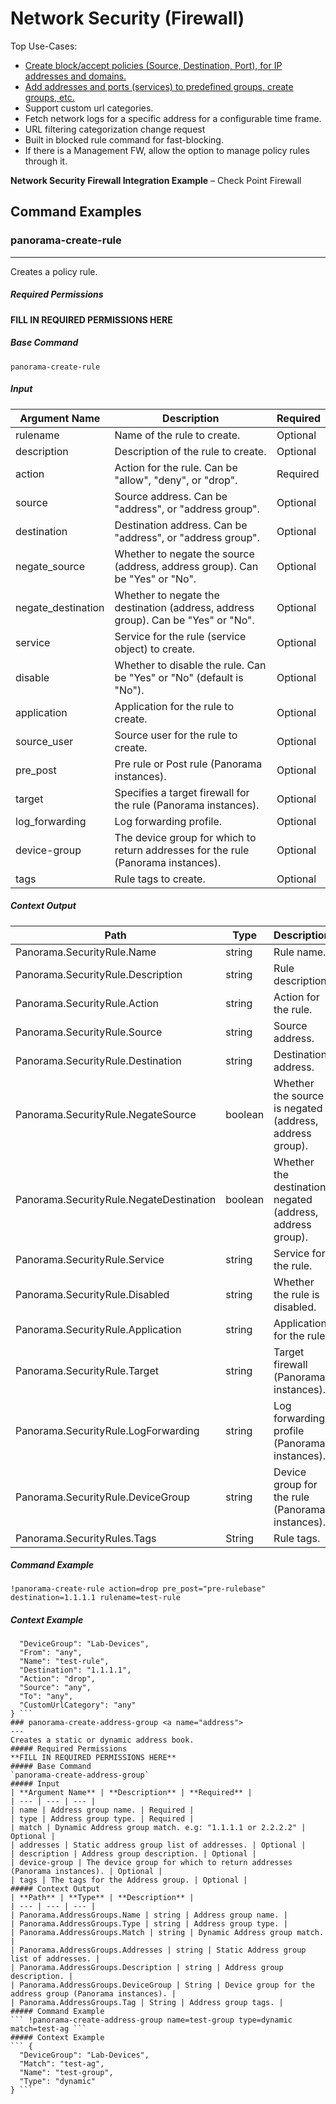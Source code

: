 # Network Security (Firewall)
Top Use-Cases:
- [Create block/accept policies (Source, Destination, Port), for IP addresses and domains.](#create)
- [Add addresses and ports (services) to predefined groups, create groups, etc.](#address)
- Support custom url categories. 
- Fetch network logs for a specific address for a configurable time frame.
- URL filtering categorization change request
- Built in blocked rule command for fast-blocking.
- If there is a Management FW, allow the option to manage policy rules through it.

**Network Security Firewall Integration Example** – Check Point Firewall


## Command Examples

### panorama-create-rule <a name="create">
---
Creates a policy rule.
##### Required Permissions
**FILL IN REQUIRED PERMISSIONS HERE**
##### Base Command
`panorama-create-rule`
##### Input
| **Argument Name** | **Description** | **Required** |
| --- | --- | --- |
| rulename | Name of the rule to create. | Optional | 
| description | Description of the rule to create. | Optional | 
| action | Action for the rule. Can be "allow", "deny", or "drop". | Required | 
| source | Source address. Can be "address", or "address group". | Optional | 
| destination | Destination address. Can be "address", or "address group". | Optional | 
| negate_source | Whether to negate the source (address, address group). Can be "Yes" or "No". | Optional | 
| negate_destination | Whether to negate the destination (address, address group). Can be "Yes" or "No". | Optional | 
| service | Service for the rule (service object) to create. | Optional | 
| disable | Whether to disable the rule. Can be "Yes" or "No" (default is "No"). | Optional | 
| application | Application for the rule to create. | Optional | 
| source_user | Source user for the rule to create. | Optional | 
| pre_post | Pre rule or Post rule (Panorama instances). | Optional | 
| target | Specifies a target firewall for the rule (Panorama instances). | Optional | 
| log_forwarding | Log forwarding profile. | Optional | 
| device-group | The device group for which to return addresses for the rule (Panorama instances). | Optional | 
| tags | Rule tags to create. | Optional | 
##### Context Output
| **Path** | **Type** | **Description** |
| --- | --- | --- |
| Panorama.SecurityRule.Name | string | Rule name. | 
| Panorama.SecurityRule.Description | string | Rule description. | 
| Panorama.SecurityRule.Action | string | Action for the rule. | 
| Panorama.SecurityRule.Source | string | Source address. | 
| Panorama.SecurityRule.Destination | string | Destination address. | 
| Panorama.SecurityRule.NegateSource | boolean | Whether the source is negated (address, address group). | 
| Panorama.SecurityRule.NegateDestination | boolean | Whether the destination negated (address, address group). | 
| Panorama.SecurityRule.Service | string | Service for the rule. | 
| Panorama.SecurityRule.Disabled | string | Whether the rule is disabled. | 
| Panorama.SecurityRule.Application | string | Application for the rule. | 
| Panorama.SecurityRule.Target | string | Target firewall (Panorama instances). | 
| Panorama.SecurityRule.LogForwarding | string | Log forwarding profile (Panorama instances). | 
| Panorama.SecurityRule.DeviceGroup | string | Device group for the rule (Panorama instances). | 
| Panorama.SecurityRules.Tags | String | Rule tags. | 
##### Command Example
``` !panorama-create-rule action=drop pre_post="pre-rulebase" destination=1.1.1.1 rulename=test-rule  ```
##### Context Example
``` {
  "DeviceGroup": "Lab-Devices",
  "From": "any",
  "Name": "test-rule",
  "Destination": "1.1.1.1",
  "Action": "drop",
  "Source": "any",
  "To": "any",
  "CustomUrlCategory": "any"
} ```
### panorama-create-address-group <a name="address">
---
Creates a static or dynamic address book.
##### Required Permissions
**FILL IN REQUIRED PERMISSIONS HERE**
##### Base Command
`panorama-create-address-group`
##### Input
| **Argument Name** | **Description** | **Required** |
| --- | --- | --- |
| name | Address group name. | Required | 
| type | Address group type. | Required | 
| match | Dynamic Address group match. e.g: "1.1.1.1 or 2.2.2.2" | Optional | 
| addresses | Static address group list of addresses. | Optional | 
| description | Address group description. | Optional | 
| device-group | The device group for which to return addresses (Panorama instances). | Optional | 
| tags | The tags for the Address group. | Optional | 
##### Context Output
| **Path** | **Type** | **Description** |
| --- | --- | --- |
| Panorama.AddressGroups.Name | string | Address group name. | 
| Panorama.AddressGroups.Type | string | Address group type. | 
| Panorama.AddressGroups.Match | string | Dynamic Address group match. | 
| Panorama.AddressGroups.Addresses | string | Static Address group list of addresses. | 
| Panorama.AddressGroups.Description | string | Address group description. | 
| Panorama.AddressGroups.DeviceGroup | String | Device group for the address group (Panorama instances). | 
| Panorama.AddressGroups.Tag | String | Address group tags. | 
##### Command Example
``` !panorama-create-address-group name=test-group type=dynamic match=test-ag ```
##### Context Example
``` {
  "DeviceGroup": "Lab-Devices",
  "Match": "test-ag",
  "Name": "test-group",
  "Type": "dynamic"
} ```
